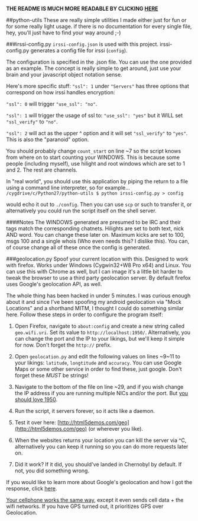 **THE README IS MUCH MORE READABLE BY CLICKING [HERE](https://github.com/infyhr/python-utils/blob/master/README.md)**

##python-utils
These are really simple utilities I made either just for fun or for some really light usage.
if there is no documentation for every single file, hey, you'll just have to find your way around ;-)

###irssi-config.py
`irssi-config.json` is used with this project.
irssi-config.py generates a config file for irssi (`config`).


The configuration is specified in the .json file. You can use the one provided as an example.
The concept is really simple to get around, just use your brain and your javascript object notation sense.



Here's more specific stuff:
`"ssl": 1` under `"Servers"` has three options that correspond on how irssi handles encryption:

`"ssl": 0` will trigger `"use_ssl": "no"`. 

`"ssl": 1` will trigger the usage of ssl to: `"use_ssl": "yes"` but it WILL set `"ssl_verify"` to `"no"`. 

`"ssl": 2` will act as the upper ^ option and it will set `"ssl_verify"` to `"yes"`. This is also the "paranoid" option. 


You should probably change `count_start` on line ~7 so the script knows from where on to start counting your WINDOWS.
This is because some people (including myself), use hilight and root windows which are set to 1 and 2. The rest are channels.


In "real world", you should use this application by piping the return to a file using a command line interpreter, so for example...
`/cygdrive/c/Python27/python-utils $ python irssi-config.py > config`

would echo it out to `./config`. Then you can use `scp` or such to transfer it, or alternatively you could run the script itself on the shell server.


####Notes
The WINDOWS generated are presumed to be IRC and their tags match the corresponding chatnets.
Hilights are set to both text, nick AND word. You can change these later on.
Maximum kicks are set to 100, msgs 100 and a single whois (Who even needs this? I dislike this). You can, of course change all of these once the config is generated.

###geolocation.py
Spoof your current location with this. Designed to work with firefox. Works under Windows (Cygwin32+W8 Pro x64) and Linux.
You can use this with Chrome as well, but I can image it's a little bit harder to tweak the browser to use a third party geolocation server. By default firefox uses Google's geolocation API, as well.


The whole thing has been hacked in under 5 minutes. I was curious enough about it and since I've been spoofing my android geolocation via "Mock Locations" and a shorthand MITM, I thought I could do something similar here.
Follow these steps in order to configure the program itself:

1. Open Firefox, navigate to `about:config` and create a new string called `geo.wifi.uri`. Set its value to `http://localhost:1950/`. Alternatively, you can change the port and the IP to your likings, but we'll keep it simple for now. Don't forget the `http://` prefix.

2. Open `geolocation.py` and edit the following values on lines ~9~11 to your likings: `latitude`, `longtitude` and `accuracy`. You can use Google Maps or some other service in order to find these, just google. Don't forget these *MUST* be strings!

3. Navigate to the bottom of the file on line ~29, and if you wish change the IP address if you are running multiple NICs and/or the port. But [you should love 1950](http://en.wikipedia.org/wiki/Torcida_Split).

4. Run the script, it servers forever, so it acts like a daemon.

5. Test it over here: [http://html5demos.com/geo](http://html5demos.com/geo) (or wherever you like).

6. When the websites returns your location you can kill the server via ^C, alternatively you can keep it running so you can do more requests later on.

7. Did it work? If it did, you should've landed in Chernobyl by default. If not, you did something wrong.



If you would like to learn more about Google's geolocation and how I got the response, click [here](https://developers.google.com/maps/documentation/business/geolocation/#responses).

[Your cellphone works the same way](https://developers.google.com/maps/documentation/business/geolocation/#sample-requests), except it even sends cell data + the wifi networks. If you have GPS turned out, it prioritizes GPS over Geolocation.
